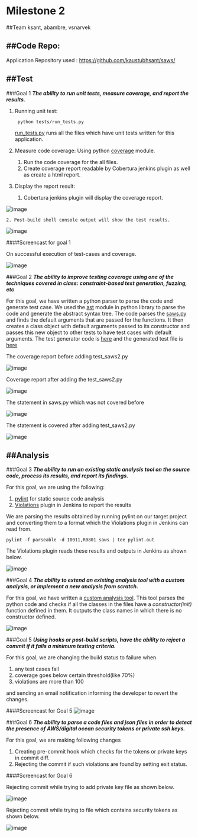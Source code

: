 # Milestone 2

##Team
ksant, abambre, vsnarvek

##Code Repo:
--------------------------------------------------------------------------

Application Repository used :  https://github.com/kaustubhsant/saws/

##Test
--------------------------------------------------------------------------

###Goal 1 
**_The ability to run unit tests, measure coverage, and report the results._**

1. Running unit test:    
        
        python tests/run_tests.py

    [run_tests.py](https://github.com/kaustubhsant/saws/tree/master/tests/run_tests.py) runs all the files which have unit tests written for this application.

2. Measure code coverage: 
Using python [coverage](https://coverage.readthedocs.org/en/coverage-4.0.1/) module.

	1. Run the code coverage for the all files.
	2. Create coverage report readable by Cobertura jenkins plugin as well as create a html report.

3. Display the report result:

    1. Cobertura jenkins plugin will display the coverage report.

 ![image](/images/cobertura-coverage.png)
    
    2. Post-build shell console output will show the test results.

 ![image](/images/tests-console-output.png)


####Screencast for goal 1

On successful execution of test-cases and coverage.

![image](/images/anim.gif)


###Goal 2
**_The ability to improve testing coverage using one of the techniques covered in class: constraint-based test generation, fuzzing, etc_**

For this goal, we have written a python parser to parse the code and generate test case. We used the [ast](https://docs.python.org/2/library/ast.html) module in python library to parse the code and generate the abstract syntax tree. The code parses the [saws.py](https://github.com/kaustubhsant/saws/tree/master/saws/saws.py) and finds the default arguments that are passed for the functions. It then creates a class object with default arguments passed to its constructor and passes this new object to other tests to have test cases with default arguments. The test generator code is [here](/scripts/test-generator.py) and the generated test file is [here](/scripts/test_saws2.py)

The coverage report before adding test_saws2.py

![image](/images/coverage-before-html.png)

Coverage report after adding the test_saws2.py

![image](/images/coverage-after-html.png)

The statement in saws.py which was not covered before

![image](/images/coverage-before-saws.png)

The statement is covered after adding test_saws2.py

![image](/images/coverage-after-saws.png)


##Analysis
---------------------------------------------------------------------------

###Goal 3 
**_The ability to run an existing static analysis tool on the source code, process its results, and report its findings._**

For this goal, we are using the following:

   1. [pylint](http://www.pylint.org/) for static source code analysis  
   2. [Violations](https://wiki.jenkins-ci.org/display/JENKINS/Violations) plugin in Jenkins to report the results 

We are parsing the results obtained by running pylint on our target project and converting them to a format which the Violations plugin in Jenkins can read from.
	
	pylint -f parseable -d I0011,R0801 saws | tee pylint.out 

The Violations plugin reads these results and outputs in Jenkins as shown below.

![image](/images/pylint-voilations.png)

###Goal 4 
**_The ability to extend an existing analysis tool with a custom analysis, or implement a new analysis from scratch._**

For this goal, we have written a [custom analysis tool](/scripts/custom-analysis.py). This tool parses the python code and checks if all the classes in the files have a *constructor(init)* function defined in them. It outputs the class names in which there is no constructor defined.

![image](/images/custom-analysis.png)


###Goal 5
**_Using hooks or post-build scripts, have the ability to reject a commit if it fails a minimum testing criteria._**

For this goal, we are changing the build status to failure when

   1. any test cases fail
   2. coverage goes below certain threshold(like 70%)
   3. violations are more than 100

and sending an email notification informing the developer to revert the changes.

####Screencast for Goal 5
![image](/images/M2-test.gif)


###Goal 6
**_The ability to parse a code files and json files in order to detect the presence of AWS/digital ocean security tokens or private ssh keys._**

For this goal, we are making following changes

   1. Creating pre-commit hook which checks for the tokens or private keys in commit diff.
   2. Rejecting the commit if such violations are found by setting exit status.


####Screencast for Goal 6

Rejecting commit while trying to add private key file as shown below.

![image](/images/Pre-commit.png)

Rejecting commit while trying to file which contains security tokens as shown below.

![image](/images/Pre-commit2.png)

